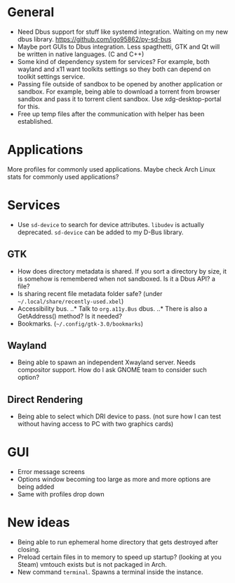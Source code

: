 <!--
SPDX-License-Identifier: GPL-3.0-or-later
SPDX-FileCopyrightText: 2020 igo95862
-->
# General

* Need Dbus support for stuff like systemd integration. Waiting on my new dbus library. https://github.com/igo95862/py-sd-bus
* Maybe port GUIs to Dbus integration. Less spagthetti, GTK and Qt will be written in native languages. (C and C++)
* Some kind of dependency system for services? For example, both wayland and x11 want toolkits settings so they both can depend on toolkit settings service.
* Passing file outside of sandbox to be opened by another application or sandbox. For example, being able to download a torrent from browser sandbox and pass it to torrent client sandbox. Use xdg-desktop-portal for this.
* Free up temp files after the communication with helper has been established.

# Applications

More profiles for commonly used applications.
Maybe check Arch Linux stats for commonly used applications?

# Services

* Use `sd-device` to search for device attributes. `libudev` is actually deprecated. `sd-device` can be added to my D-Bus library.

## GTK

* How does directory metadata is shared. If you sort a directory by size, it is somehow is remembered when not sandboxed. Is it a Dbus API? a file?
* Is sharing recent file metadata folder safe? (under `~/.local/share/recently-used.xbel`)
* Accessibility bus.
..* Talk to `org.a11y.Bus` dbus.
..* There is also a GetAddress() method? Is it needed?
* Bookmarks. (`~/.config/gtk-3.0/bookmarks`)

## Wayland

* Being able to spawn an independent Xwayland server. Needs compositor support. How do I ask GNOME team to consider such option?

## Direct Rendering

* Being able to select which DRI device to pass. (not sure how I can test without having access to PC with two graphics cards)

# GUI

* Error message screens
* Options window becoming too large as more and more options are being added
* Same with profiles drop down

# New ideas

* Being able to run ephemeral home directory that gets destroyed after closing.
* Preload certain files in to memory to speed up startup? (looking at you Steam) vmtouch exists but is not packaged in Arch.
* New command ``terminal``. Spawns a terminal inside the instance.

